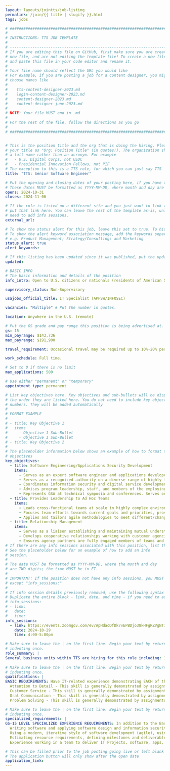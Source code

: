 ```yaml
---
layout: layouts/jointts/job-listing
permalink: /join/{{ title | slugify }}.html
tags: jobs

# ###############################################################################
#                                                                              #
# INSTRUCTIONS: TTS JOB TEMPLATE                                               #
#                                                                              #
# -----------------------------------------------------------------------------#
# If you are editing this file on GitHub, first make sure you are creating a   #
# new file, and are not editing the template file! To create a new file, copy  #
# and paste this file in your code editor and rename it.                       #
#                                                                              #
# Your file name should reflect the URL you would like                         #
# For example, if you are posting a job for a content designer, you might      #
# choose names like                                                            #
#                                                                              #
#    tts-content-designer-2023.md                                              #
#    login-content-designer-2023.md                                            #
#    content-designer-2023.md                                                  #
#    content-designer-june-2023.md                                             #
#                                                                              #
# NOTE: Your file MUST end in .md                                              #
#                                                                              #
# For the rest of the file, follow the directions as you go                    #
#                                                                              #
# ###############################################################################


# This is the position title and the org that is doing the hiring. Please format
# your title as "Org: Position Title" (in quotes!). The organization should be
# a full name rather than an acronym. For example
#   - U.S. Digital Corps, not USDC
#   - Presidential Innovation Fellows, not PIF
# The exception to this is a TTS role, for which you can just say TTS
title: "TTS: Senior Software Engineer"

# Put the opening and closing dates of your posting here, if you have them
# These dates MUST be formatted as YYYY-MM-DD, where month and day are 2-digits
opens: 2024-10-31
closes: 2024-11-06

# If the role is listed on a different site and you just want to link to it,
# put that link here. You can leave the rest of the template as-is, unless you 
# need to add info sessions.
external_url:

# To show the status alert for this job, leave this set to true. To hide it, change to false
# To show the alert keyword association message, add the keywords separated by a semi-colon
# e.g. Product Management; Strategy/Consulting; and Marketing
status_alert: true
alert_keywords:

# If this listing has been updated since it was published, put the updated date below in YYYY-MM-DD format.
updated:

# BASIC INFO
# The basic information and details of the position
info_intro: Open to U.S. citizens or nationals (residents of American Samoa and Swains Island). Subject to background check.

supervisory_status: Non-Supervisory

usajobs_official_title: IT Specialist (APPSW/INFOSEC)

vacancies: "Multiple" # Put the number in quotes.

location: Anywhere in the U.S. (remote)

# Put the GS grade and pay range this position is being advertised at. For SES positions, set the value of gs to SES.
gs: 15
min_payrange: $143,736
max_payrange: $191,900

travel_requirement: Occasional travel may be required up to 10%-20% per year.

work_schedule: Full time.

# Set to 0 if there is no limit
max_applications: 500

# Use either "permanent" or "temporary"
appointment_type: permanent

# List key objectives here. Key objectives and sub-bullets will be displayed in
# the order they are listed here. You do not need to include key objective
# numbers. They will be added automatically
#
# FORMAT EXAMPLE
# 
# - title: Key Objective 1
#   items 
#     - Objective 1 Sub-Bullet
#     - Objective 1 Sub-Bullet
# - title: Key Objective 2
#
# The placeholder information below shows an example of how to format the key
# objectives
key_objectives:
  - title: Software Engineering/Applications Security Development
    items:
      - Serves as an expert software engineer and applications developer and consultant, managing and directing multiple highly complex and innovative IT and information security projects and initiatives.
      - Serves as a recognized authority on a diverse range of highly technical and complex software engineering, development, security, and usability issues as well as more widespread issues affecting customer agencies’ missions.
      - Coordinates information security and digital service development activities within the program organization relating to application development and integration as well as a wide range of major initiatives associated with other TTS organizations and partner agencies.
      - Advises program leadership, staff, and members of the employing organization on all matters pertaining to delivery, information security, privacy, strategy, information architecture, and program direction. Assesses and balances programmatic needs for user experience, partner growth, information security, and compliance.
      - Represents GSA at technical symposia and conferences. Serves on agency, interagency, and technical society committees of national importance as a recognized authority in software engineering. Develops cyberspace and information security workforce plans, strategies, and guidance to support cyberspace workforce manpower, personnel, training, and education requirements. Develops cyberspace and information security plans, strategy, and policy to support and align with organizational cyberspace missions and initiatives.
  - title: Provides Leadership to Ad Hoc Teams
    items:
      - Leads cross-functional teams at scale in highly complex environments to develop innovative software and/or related secure and high impact digital services.
      - Focuses team efforts towards current goals and priorities, providing leadership in the design, development, and deployment of IT software, applications, programs, and/or services solutions leveraging current and emergent technologies and best practices. Mentors ad hoc team members, as necessary, evaluates and improves team practices, and establishes and/or ensures compliance with standards.
      - Applies and tailors agile methodologies to meet different/changing delivery needs. Applies a wide range of qualitative and/or quantitative methods to assess and improve project effectiveness and/or associated complex management processes, projects, and systems.
  - title: Relationship Management
    items:
      - Serves as a liaison establishing and maintaining mutual understanding and cooperation with executive, management, and staff stakeholders within GSA and customer agencies.
      - Develops cooperative relationships working with customer agencies and navigates and works through conflicting priorities from stakeholders.
      - Ensures agency partners are fully engaged members of teams and helps them manage expectations with their stakeholders. Provides customer agencies technical advice, promoting best practices and working to overcome resistance to improvements and other changes.
# If there are any info sessions associated with this position, list them here
# See the placeholder below for an example of how to add an info
# session. 
# 
# The date MUST be formatted as YYYY-MM-DD, where the month and day
# are TWO digits; the time MUST be in ET.
#
# IMPORTANT: If the position does not have any info sessions, you MUST delete everything
# except "info_sessions:"
# 
# If info session details previously removed, use the following syntax to add one.  
# Duplicate the entire block - link, date, and time - if you need to add more than one session
# info_sessions:
# - link: 
#   date: 
#   time: 
info_sessions:
  - link: https://events.zoomgov.com/ev/ApHdaoDfDk7vEPBDjo38kHFgRZVgNT1hP8JoTVG4fbRxDsQhSYOB~Ap1qv-G1U12zzM0ajvI_o0KqMp7n-4B7RQ2VljM-evCEXv81BVq5MJ4MnsipLu8ZysLQuaHyo_x7p8ZTjCo3taLVng
    date: 2024-10-29
    time: 4:00-5:00pm

# Make sure to leave the | on the first line. Begin your text by returning to the next line and
# indenting once.
role_summary: |
Several business units within TTS are hiring for this role including: 10X, Data.gov, Login.gov, and Public Benefits Studio. Software Engineers are crucial to TTS significantly improving our products, platforms, and services. This is an opportunity to make a huge difference in the lives of the public and other federal agencies. This page contains a high-level summary of the roles we are trying to fill.
  
# Make sure to leave the | on the first line. Begin your text by returning to the next line and
# indenting once.
qualifications: |
BASIC REQUIREMENTS: Have IT-related experience demonstrating EACH of the four competencies listed below
  Attention to Detail - This skill is generally demonstrated by assignments where the applicant keeps abreast of latest technology, information, research, etc., to maintain knowledge in field of expertise (for example, reads trade journals, participates in professional/technical associations, maintains credentials).
  Customer Service - This skill is generally demonstrated by assignments where the applicant promotes or develops and maintains good working relationships with key individuals or groups.
  Oral Communication - This skill is generally demonstrated by assignments where the applicant serves on panels, committees, or task forces as a representative for the organization on technical or professional issues.
  Problem Solving - This skill is generally demonstrated by assignments where the applicant monitors current trends or events (for example, technological, economic, political, social, educational, or employment trends or events) and applies the information as appropriate.

# Make sure to leave the | on the first line. Begin your text by returning to the next line and
# indenting once.
specialized_requirements: |
GS-15 LEVEL SPECIALIZED EXPERIENCE REQUIREMENTS: In addition to the Basic Requirements listed above, you must have one year of specialized experience equivalent to the GS-14 level in the Federal service.  Specialized experience is defined as and must include
  Writing software and applying software design and information security principles, concepts, methods, standards, and practices.
  Using a modern, iterative style of software development (agile), using open source software components, using cloud based services such as AWS (Amazon Web Services), Azure (Microsoft Azure), GCP (Google Cloud Platform), SaaS (Software as a Service), PaaS (Platform as a Service), IaaS (Infrastructure as a Service), or continuous integration/delivery such as CI/CD (Continuous Integration Continuous Deployment), DevOps (Development Operations), DevSecOps (Development Security Operations).
  Estimating resource requirements, defining milestones and deliverables, monitoring activities, and evaluating and reporting on accomplishments.
  Experience working in a team to deliver IT Projects, software, apps, digital tools, services, or products.

# This can be filled prior to the job posting going live or left blank #
# The application button will only show after the open date            #
application_link:
---
```

